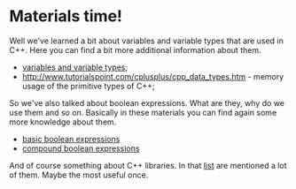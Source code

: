 Materials time!
=====================
Well we've learned a bit about variables and variable types that are used in C++. Here you can find a bit more additional information about them.
* [variables and variable types](http://www.cplusplus.com/doc/tutorial/variables/);
* http://www.tutorialspoint.com/cplusplus/cpp_data_types.htm - memory usage of the primitive types of C++;

So we've also talked about boolean expressions. What are they, why do we use them and so on. Basically in these materials you can find again some more knowledge about them.
* [basic boolean expressions](https://www.youtube.com/watch?v=VveLH3m6cfA)
* [compound boolean expressions](https://www.youtube.com/watch?v=mHNG4ODjrd8)

And of course something about C++ libraries. In that [list](http://www.cplusplus.com/reference/) are mentioned a lot of them. Maybe the most useful once.
